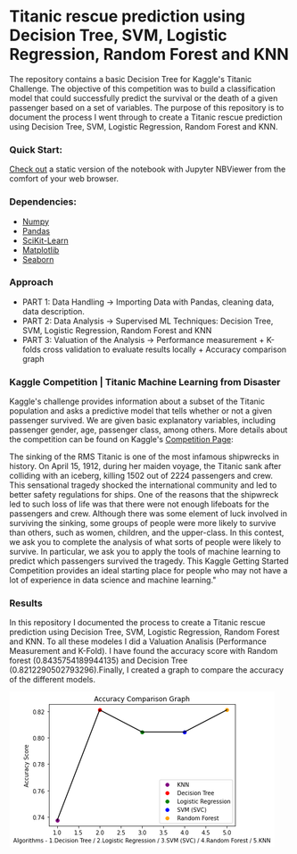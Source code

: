 
# Titanic rescue prediction using Decision Tree, SVM, Logistic Regression, Random Forest and KNN

The repository contains a basic Decision Tree for Kaggle's Titanic Challenge. The objective of this competition was to build a classification model that could successfully predict the survival or the death  of a given passenger based on a set of variables. The purpose of this repository is to document the process I went through to create a Titanic rescue prediction using Decision Tree, SVM, Logistic Regression, Random Forest and KNN. 
 
### Quick Start: 

[Check out](https://nbviewer.jupyter.org/github/alicevillar/Titanic_Kaggle/blob/main/Titanic_DecisionTree.ipynb
) a static version of the notebook with Jupyter NBViewer from the comfort of your web browser.

### Dependencies:  
 
* [Numpy](https://numpy.org/)
* [Pandas](https://pandas.pydata.org/)
* [SciKit-Learn](https://scikit-learn.org/)
* [Matplotlib](https://matplotlib.org/)
* [Seaborn](https://seaborn.pydata.org/)

### Approach 

* PART 1: Data Handling -> Importing Data with Pandas, cleaning data, data description.
* PART 2: Data Analysis -> Supervised ML Techniques: Decision Tree, SVM, Logistic Regression, Random Forest and KNN
* PART 3: Valuation of the Analysis -> Performance measurement + K-folds cross validation to evaluate results locally + Accuracy comparison graph

### Kaggle Competition | Titanic Machine Learning from Disaster

Kaggle's challenge provides information about a subset of the Titanic population and asks a predictive model that tells whether or not a given passenger survived. 
We are given basic explanatory variables, including passenger gender, age, passenger class, among others. More details about the competition can be found on Kaggle's [Competition Page](https://www.kaggle.com/c/titanic):

The sinking of the RMS Titanic is one of the most infamous shipwrecks in history. On April 15, 1912, during her maiden voyage, the Titanic sank after colliding with an iceberg, killing 1502 out of 2224 passengers and crew. This sensational tragedy shocked the international community and led to better safety regulations for ships. One of the reasons that the shipwreck led to such loss of life was that there were not enough lifeboats for the passengers and crew. Although there was some element of luck involved in surviving the sinking, some groups of people were more likely to survive than others, such as women, children, and the upper-class. In this contest, we ask you to complete the analysis of what sorts of people were likely to survive. In particular, we ask you to apply the tools of machine learning to predict which passengers survived the tragedy. This Kaggle Getting Started Competition provides an ideal starting place for people who may not have a lot of experience in data science and machine learning."


### Results

In this repository I documented the process to create a Titanic rescue prediction using Decision Tree, SVM, Logistic Regression, Random Forest and KNN.  To all these modeles I did a Valuation Analisis (Performance Measurement and K-Fold). I have found the accuracy score with Random forest (0.8435754189944135) and Decision Tree (0.8212290502793296).Finally, I created a graph to compare the accuracy of the different models.   
 

![print](accuracy_graph_titanic.png)


